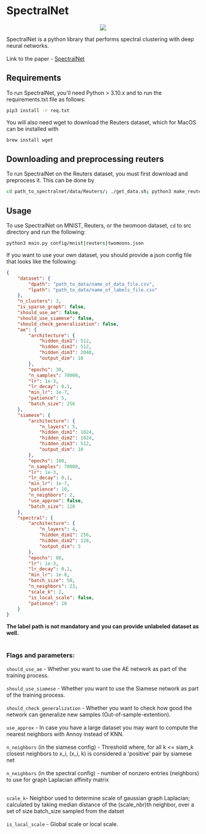 # SpectralNet

<p align="center">
    <img src="https://github.com/AmitaiYacobi/SpectralNet01/blob/main/figures/twomoons.png"
</p>


SpectralNet is a python library that performs spectral clustering with deep neural networks.<br><br>
Link to the paper - [SpectralNet](https://openreview.net/pdf?id=HJ_aoCyRZ)

## Requirements

To run SpectralNet, you'll need Python > 3.10.x and to run the requirements.txt file as follows: <br>

```bash
pip3 install -r req.txt
```

You will also need wget to download the Reuters dataset, which for MacOS can be installed with

```bash
brew install wget
```

## Downloading and preprocessing reuters

To run SpectralNet on the Reuters dataset, you must first download and preprocess it. This can be done by

```bash
cd path_to_spectralnet/data/Reuters/; ./get_data.sh; python3 make_reuters.py
```

## Usage

To use SpectralNet on MNIST, Reuters, or the twomoon dataset, `cd` to src directory and run the following:

```bash
python3 main.py config/mnist|reuters|twomoons.json
```
If you want to use your own dataset, you should provide a json config file that looks like the following:

```json
{
    "dataset": {
        "dpath": "path_to_data/name_of_data_file.csv",
        "lpath": "path_to_data/name_of_labels_file.csv" 
    },
    "n_clusters": 3,                            
    "is_sparse_graph": false,                   
    "should_use_ae": false,                 
    "should_use_siamese": false,            
    "should_check_generalization": false,  
    "ae": {
        "architecture": {
            "hidden_dim1": 512,
            "hidden_dim2": 512,
            "hidden_dim3": 2048,
            "output_dim": 10
        },
        "epochs": 30,
        "n_samples": 70000,
        "lr": 1e-3,
        "lr_decay": 0.1,
        "min_lr": 1e-7,
        "patience": 5,
        "batch_size": 256
    },
    "siamese": {
        "architecture": {
            "n_layers": 5,
            "hidden_dim1": 1024,
            "hidden_dim2": 1024,
            "hidden_dim3": 512,
            "output_dim": 10
        },
        "epochs": 100,
        "n_samples": 70000,
        "lr": 1e-3,
        "lr_decay": 0.1,
        "min_lr": 1e-7,
        "patience": 10,
        "n_neighbors": 2,               
        "use_approx": false,            
        "batch_size": 128
    },
    "spectral": {
        "architecture": {
            "n_layers": 4,
            "hidden_dim1": 256,
            "hidden_dim2": 128,
            "output_dim": 3
        },
        "epochs": 80,
        "lr": 1e-3,
        "lr_decay": 0.1,
        "min_lr": 1e-8,
        "batch_size": 50,
        "n_neighbors": 23,
        "scale_k": 2,                   
        "is_local_scale": false,       
        "patience": 10
    }
}

```

**The label path is not mandatory and you can provide unlabeled dataset as well.** <br><br>

### Flags and parameters:<br>
`should_use_ae` - Whether you want to use the AE network as part of the training process.<br><br>
`should_use_siamese` - Whether you want to use the Siamese network as part of the training process. <br><br>
`should_check_generalization` -  Whether you want to check how good the network can generalize new samples (Out-of-sample-extention). <br><br>
`use_approx` - In case you have a large dataset you may want to compute the nearest neighbors with Annoy instead of KNN. <br><br>
`n_neighbors` (in the siamese config) - Threshold where, for all k <= siam_k closest neighbors to x_i, (x_i, k) is considered a 'positive' pair by siamese net<br><br>
`n_neighbors` (in the spectral config) - number of nonzero entries (neighbors) to use for graph Laplacian affinity matrix<br><br>

`scale_k`- Neighbor used to determine scale of gaussian graph Laplacian; calculated by taking median distance of the (scale_nbr)th neighbor, over a set of size batch_size sampled from the datset <br><br>
`is_local_scale` - Global scale or local scale. <br><br>

